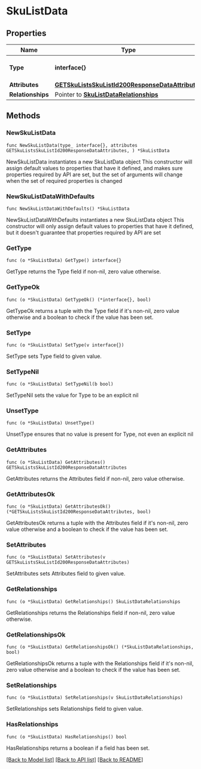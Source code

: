 # SkuListData

## Properties

Name | Type | Description | Notes
------------ | ------------- | ------------- | -------------
**Type** | **interface{}** | The resource&#39;s type | 
**Attributes** | [**GETSkuListsSkuListId200ResponseDataAttributes**](GETSkuListsSkuListId200ResponseDataAttributes.md) |  | 
**Relationships** | Pointer to [**SkuListDataRelationships**](SkuListDataRelationships.md) |  | [optional] 

## Methods

### NewSkuListData

`func NewSkuListData(type_ interface{}, attributes GETSkuListsSkuListId200ResponseDataAttributes, ) *SkuListData`

NewSkuListData instantiates a new SkuListData object
This constructor will assign default values to properties that have it defined,
and makes sure properties required by API are set, but the set of arguments
will change when the set of required properties is changed

### NewSkuListDataWithDefaults

`func NewSkuListDataWithDefaults() *SkuListData`

NewSkuListDataWithDefaults instantiates a new SkuListData object
This constructor will only assign default values to properties that have it defined,
but it doesn't guarantee that properties required by API are set

### GetType

`func (o *SkuListData) GetType() interface{}`

GetType returns the Type field if non-nil, zero value otherwise.

### GetTypeOk

`func (o *SkuListData) GetTypeOk() (*interface{}, bool)`

GetTypeOk returns a tuple with the Type field if it's non-nil, zero value otherwise
and a boolean to check if the value has been set.

### SetType

`func (o *SkuListData) SetType(v interface{})`

SetType sets Type field to given value.


### SetTypeNil

`func (o *SkuListData) SetTypeNil(b bool)`

 SetTypeNil sets the value for Type to be an explicit nil

### UnsetType
`func (o *SkuListData) UnsetType()`

UnsetType ensures that no value is present for Type, not even an explicit nil
### GetAttributes

`func (o *SkuListData) GetAttributes() GETSkuListsSkuListId200ResponseDataAttributes`

GetAttributes returns the Attributes field if non-nil, zero value otherwise.

### GetAttributesOk

`func (o *SkuListData) GetAttributesOk() (*GETSkuListsSkuListId200ResponseDataAttributes, bool)`

GetAttributesOk returns a tuple with the Attributes field if it's non-nil, zero value otherwise
and a boolean to check if the value has been set.

### SetAttributes

`func (o *SkuListData) SetAttributes(v GETSkuListsSkuListId200ResponseDataAttributes)`

SetAttributes sets Attributes field to given value.


### GetRelationships

`func (o *SkuListData) GetRelationships() SkuListDataRelationships`

GetRelationships returns the Relationships field if non-nil, zero value otherwise.

### GetRelationshipsOk

`func (o *SkuListData) GetRelationshipsOk() (*SkuListDataRelationships, bool)`

GetRelationshipsOk returns a tuple with the Relationships field if it's non-nil, zero value otherwise
and a boolean to check if the value has been set.

### SetRelationships

`func (o *SkuListData) SetRelationships(v SkuListDataRelationships)`

SetRelationships sets Relationships field to given value.

### HasRelationships

`func (o *SkuListData) HasRelationships() bool`

HasRelationships returns a boolean if a field has been set.


[[Back to Model list]](../README.md#documentation-for-models) [[Back to API list]](../README.md#documentation-for-api-endpoints) [[Back to README]](../README.md)


